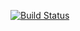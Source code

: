 [![Build Status](https://travis-ci.org/PreciseSlice/palette-picker.svg?branch=master)](https://travis-ci.org/PreciseSlice/palette-picker)